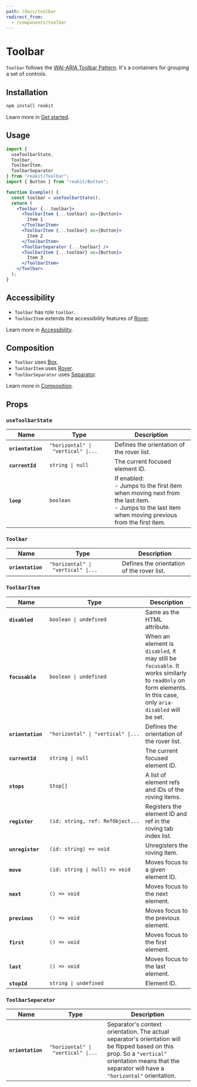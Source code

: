 ```yaml
---
path: /docs/toolbar
redirect_from:
  - /components/toolbar
---
```


# Toolbar

`Toolbar` follows the [WAI-ARIA Toolbar Pattern](https://www.w3.org/TR/wai-aria-practices/#toolbar). It's a containers for grouping a set of controls.

## Installation

```sh
npm install reakit
```

Learn more in [Get started](/docs/get-started).

## Usage

```jsx
import {
  useToolbarState,
  Toolbar,
  ToolbarItem,
  ToolbarSeparator
} from "reakit/Toolbar";
import { Button } from "reakit/Button";

function Example() {
  const toolbar = useToolbarState();
  return (
    <Toolbar {...toolbar}>
      <ToolbarItem {...toolbar} as={Button}>
        Item 1
      </ToolbarItem>
      <ToolbarItem {...toolbar} as={Button}>
        Item 2
      </ToolbarItem>
      <ToolbarSeparator {...toolbar} />
      <ToolbarItem {...toolbar} as={Button}>
        Item 3
      </ToolbarItem>
    </Toolbar>
  );
}
```

## Accessibility

- `Toolbar` has role `toolbar`.
- `ToolbarItem` extends the accessibility features of [Rover](/docs/rover).

Learn more in [Accessibility](/docs/accessibility).

## Composition

- `Toolbar` uses [Box](/docs/box).
- `ToolbarItem` uses [Rover](/docs/rover).
- `ToolbarSeparator` uses [Separator](/docs/separator).

Learn more in [Composition](/docs/composition#props-hooks).

## Props

<!-- Automatically generated -->

### `useToolbarState`

| Name | Type | Description |
|------|------|-------------|
| <strong><code>orientation</code>&nbsp;</strong> | <code title="&#34;horizontal&#34; &#124; &#34;vertical&#34; &#124; undefined">&#34;horizontal&#34;&nbsp;&#124;&nbsp;&#34;vertical&#34;&nbsp;&#124;...</code> | Defines the orientation of the rover list. |
| <strong><code>currentId</code>&nbsp;</strong> | <code>string&nbsp;&#124;&nbsp;null</code> | The current focused element ID. |
| <strong><code>loop</code>&nbsp;</strong> | <code>boolean</code> | If enabled:<br>  - Jumps to the first item when moving next from the last item.<br>  - Jumps to the last item when moving previous from the first item. |

### `Toolbar`

| Name | Type | Description |
|------|------|-------------|
| <strong><code>orientation</code>&nbsp;</strong> | <code title="&#34;horizontal&#34; &#124; &#34;vertical&#34; &#124; undefined">&#34;horizontal&#34;&nbsp;&#124;&nbsp;&#34;vertical&#34;&nbsp;&#124;...</code> | Defines the orientation of the rover list. |

### `ToolbarItem`

| Name | Type | Description |
|------|------|-------------|
| <strong><code>disabled</code>&nbsp;</strong> | <code>boolean&nbsp;&#124;&nbsp;undefined</code> | Same as the HTML attribute. |
| <strong><code>focusable</code>&nbsp;</strong> | <code>boolean&nbsp;&#124;&nbsp;undefined</code> | When an element is `disabled`, it may still be `focusable`. It works similarly to `readOnly` on form elements. In this case, only `aria-disabled` will be set. |
| <strong><code>orientation</code>&nbsp;</strong> | <code title="&#34;horizontal&#34; &#124; &#34;vertical&#34; &#124; undefined">&#34;horizontal&#34;&nbsp;&#124;&nbsp;&#34;vertical&#34;&nbsp;&#124;...</code> | Defines the orientation of the rover list. |
| <strong><code>currentId</code>&nbsp;</strong> | <code>string&nbsp;&#124;&nbsp;null</code> | The current focused element ID. |
| <strong><code>stops</code>&nbsp;</strong> | <code>Stop[]</code> | A list of element refs and IDs of the roving items. |
| <strong><code>register</code>&nbsp;</strong> | <code title="(id: string, ref: RefObject&#60;HTMLElement&#62;) =&#62; void">(id:&nbsp;string,&nbsp;ref:&nbsp;RefObject...</code> | Registers the element ID and ref in the roving tab index list. |
| <strong><code>unregister</code>&nbsp;</strong> | <code>(id:&nbsp;string)&nbsp;=&#62;&nbsp;void</code> | Unregisters the roving item. |
| <strong><code>move</code>&nbsp;</strong> | <code>(id:&nbsp;string&nbsp;&#124;&nbsp;null)&nbsp;=&#62;&nbsp;void</code> | Moves focus to a given element ID. |
| <strong><code>next</code>&nbsp;</strong> | <code>()&nbsp;=&#62;&nbsp;void</code> | Moves focus to the next element. |
| <strong><code>previous</code>&nbsp;</strong> | <code>()&nbsp;=&#62;&nbsp;void</code> | Moves focus to the previous element. |
| <strong><code>first</code>&nbsp;</strong> | <code>()&nbsp;=&#62;&nbsp;void</code> | Moves focus to the first element. |
| <strong><code>last</code>&nbsp;</strong> | <code>()&nbsp;=&#62;&nbsp;void</code> | Moves focus to the last element. |
| <strong><code>stopId</code>&nbsp;</strong> | <code>string&nbsp;&#124;&nbsp;undefined</code> | Element ID. |

### `ToolbarSeparator`

| Name | Type | Description |
|------|------|-------------|
| <strong><code>orientation</code>&nbsp;</strong> | <code title="&#34;horizontal&#34; &#124; &#34;vertical&#34; &#124; undefined">&#34;horizontal&#34;&nbsp;&#124;&nbsp;&#34;vertical&#34;&nbsp;&#124;...</code> | Separator's context orientation. The actual separator's orientation will be flipped based on this prop. So a `"vertical"` orientation means that the separator will have a `"horizontal"` orientation. |
